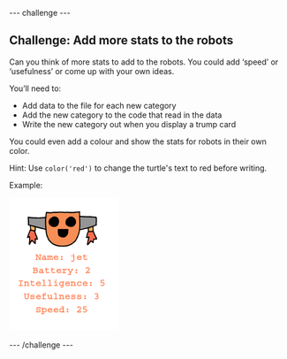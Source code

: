 \--- challenge \---

## Challenge: Add more stats to the robots

Can you think of more stats to add to the robots. You could add ‘speed’ or ‘usefulness’ or come up with your own ideas.

You’ll need to:

+ Add data to the file for each new category 
+ Add the new category to the code that read in the data
+ Write the new category out when you display a trump card

You could even add a colour and show the stats for robots in their own color.

Hint: Use `color('red')` to change the turtle's text to red before writing.

Example:

![screenshot](images/robotrumps-jet.png)

\--- /challenge \---